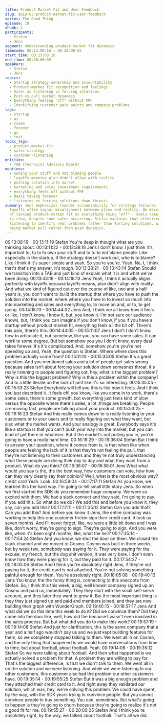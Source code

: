 ```yaml
---
title: Product Market Fit and User Feedback
slug: ep18-03-product-market-fit-user-feedback
series: The Good Thing
episode: 18
chunk: 3
participants:
  - Stefan
  - Jens
segment: Understanding product-market fit dynamics
timecode: 00:13:08:16 – 00:20:00:05
start_time: 00:13:08:16
end_time: 00:20:00:05
speakers:
  - Stefan
  - Jens
topics:
  - Startup strategy ownership and accountability
  - Product-market fit recognition and feelings
  - Sales as listening vs forcing solutions
  - Push vs pull market dynamics
  - Everything feeling "off" without PMF
  - Identifying customer pain points and company problems
tags:
  - startup
  - ai
  - cosmo
  - founder
  - go
  - rest
topic_tags:
  - product-market-fit
  - sales-strategy
  - customer-listening
entities:
  - TAB (Technical Advisory Board)
mentions:
  - owning your stuff and not blaming people
  - layoffs meaning plan didn't align with reality
  - pushing solution into market
  - marketing and sales investment requirements
  - everything feels off without PMF
  - deals taking forever
  - listening vs forcing solutions down throats
summary: Jens emphasizes founder accountability for strategy failures, noting that
  layoffs often signal misalignment between plans and reality. He describes the feeling
  of lacking product-market fit as everything being "off" - deals take forever, growth
  is slow, despite some sales occurring. Stefan explains that effective sales is about
  listening to identify real problems rather than forcing solutions, with the goal
  being market pull rather than push dynamics.
---
```


00:13:08:16 - 00:13:11:19
Stefan
You're deep in thought what are you thinking about.
00:13:11:22 - 00:13:38:18
Jens
I don't know. I just think it's important to, to to to own your stuff and to to to not blame people.
Like especially in the startup, if the strategy doesn't work out, who is to blame? Like I think it it's
super simple and yeah. So you're you're. Yeah. No, I, I think that's that's my answer. It's tough.
00:13:38:21 - 00:13:43:14
Stefan
Should we transition into a TAB and just kind of explain what it is and what we've been doing.
00:13:43:16 - 00:14:18:13
Jens
Yeah, I think it actually aligns perfectly with layoffs because layoffs means, plan didn't align with
reality. And what we kind of figured out over the course of like, two and a half years is, you don't
want to build the startup that where you have to push the solution into the market, where where
you have to to invest so much into into marketing and sales and everything to, to move on and,
or to, to get going.
00:14:18:13 - 00:14:44:02
Jens
And, I think we all know how it feels or like, I don't know, I know it, but, you know it. I'm not sure
our audience knows, but, I think you can imagine if you don't know, if you if you have a startup
without product market fit, everything feels a little bit off. There's this pain, there's this.
00:14:44:05 - 00:15:11:07
Jens
I don't I don't know how to articulate it, but somehow, like you, you can have some sales. It can
work to some degree. But but somehow you you I don't know, every deal takes forever. It's it's
complicated. And, somehow you're you're not speeding up and, Yeah, the question is Stefan.
Where where does this problem actually come from?
00:15:11:10 - 00:15:35:05
Stefan
It's a great question. And you mentioned sales and a lot of people get sales wrong because
sales isn't about forcing your solution down someones throat. it's really listening to people and
figuring out, hey, what is the biggest problem? Why is this the biggest problem? Why is this a
problem within the company? And to a little iterate on the lack of pmf like it's so interesting.
00:15:35:05 - 00:15:53:23
Stefan
Everybody will tell you this is like how it feels. And I think you just described it. It feels off, you
know, like you come in to work, there's some sales, there's some growth, but everything just
feels kind of slow versus the opposite where there's sales, a lot ,things are breaking. People are
moving fast, people are talking about your product.
00:15:53:25 - 00:16:16:23
Stefan
And this really comes down to is really listening to your customers or to your users and to really
figuring out what they want, but also what the market wants. And your analogy is great.
Everybody says it's like a startup is that you can't push your way into the market, but you can
kind of get there or whatever. But if the market's not pulling you in, you're going to have a really
hard time.
00:16:16:29 - 00:16:36:04
Stefan
But I think to answer your question, where it comes from is, is that when like when people are
feeling the lack of it is that they're not feeling the pull, that they're not listening to their customers
and they're not truly understanding what these people are doing their day to day and what they
want from a product. What do you think?
00:16:36:07 - 00:16:58:01
Jens
What what would you say is the, the the best way, how customers can vote, how how can they
very clearly say their opinion? Well, what is the most obvious way? credit card Yeah. Look.
00:16:58:04 - 00:17:17:11
Stefan
As you know, we learned this the hard way. I'm going to tell small little story Jens. So when we
first started the SDK do you remember huge company. We were so excited with them. We had a
slack connect and they said, I'm going to pay. If you add this. So what do we do? We add this
and before you know it, they say, can you add this?
00:17:17:11 - 00:17:35:12
Stefan
Can you add that? Can you add this? And before you know it Jens, the entire company was
working to help this one customer frickin sign their credit card. it took us seven months. And I'll
never forget, like, we were a little bit down and I was like, don't worry, they're going to sign.
They're going to sign. And you were like, when it's been eight months, like, what the hell?
00:17:35:14 - 00:17:54:24
Stefan
And you know, we shut the door on them. We closed the slack channel and we moved to
Cosmo. Cosmo was built in three weeks, but by week two, somebody was paying for it. They
were paying for the excuse, my french, but the dog shit version, it was very bare. I don't even
know how they were paying for it, but they paid for it.
00:17:54:27 - 00:18:05:06
Stefan
And I think you're absolutely right Jens, if they're not paying for it, the credit card is not attached.
You're not solving something painful enough for them. You're absolutely right.
00:18:05:08 - 00:18:40:13
Jens
You know, the the funny thing is, connecting to this anecdote from Stefan. So, I think this this
week, a big, well known company signed up on Cosmo and paid us, immediately. They they
start with the small self-serve account, and they later they want to grow it. But the most
important thing is they they just signed up and paid and members joined, and they are now
building their graph with WunderGraph.
00:18:40:15 - 00:18:57:17
Jens
And what did we do this time this week to do it? Did we convince them? Did they come into the
door like, well, how did the because I wasn't even involved in the sales process. But but what
did you do to make this work?
00:18:57:19 - 00:19:14:08
Stefan
And just for clarification, this is the same company that a year and a half ago wouldn't pay us
and we just kept building features for them, so we completely stopped talking to them. We went
all in on Cosmo, and the only thing that happened is we would have conversations from time to
time, but about football, about football. Yeah.
00:19:14:08 - 00:19:35:12
Stefan
So we were talking about football. And then what happened is we actually solved a problem for
that. A problem they are willing to pay for. That's the biggest difference, is that we didn't talk to
them. We went all in on the solution and we were listening. And while we were listening to our
other customers, this customer also had the problem our other customers have.
00:19:35:14 - 00:19:55:25
Stefan
But it was a big enough problem and they attached their credit card to it. And right away they
validated our solution, which was, hey, we're solving this problem. We could have spent, by the
way, with the SDK years trying to convince people. But you cannot convince people to buy
something. You can, sometimes. But what's going to happen is they're going to churn because
they're going to realize it's not a good fit for me.
00:19:55:27 - 00:20:00:05
Stefan
And I think you're absolutely right, by the way, we talked about football. That's all we did.